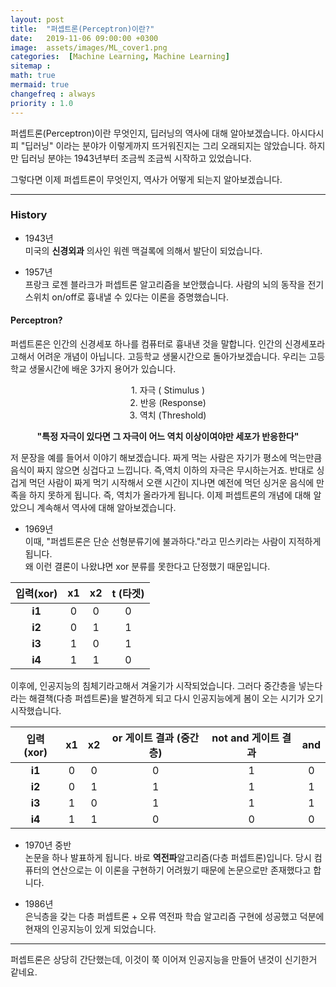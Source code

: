 ```yaml
---
layout: post
title:  "퍼셉트론(Perceptron)이란?"
date:   2019-11-06 09:00:00 +0300
image:  assets/images/ML_cover1.png
categories:  [Machine Learning, Machine Learning]
sitemap :
math: true
mermaid: true
changefreq : always
priority : 1.0
---
```


퍼셉트론(Perceptron)이란 무엇인지, 딥러닝의 역사에 대해 알아보겠습니다. 아시다시피 "딥러닝" 이라는 분야가 이렇게까지 뜨거워진지는 그리 오래되지는 않았습니다. 하지만 딥러닝 분야는 1943년부터 조금씩 조금씩 시작하고 있었습니다.

그렇다면 이제 퍼셉트론이 무엇인지, 역사가 어떻게 되는지 알아보겠습니다.


-------



### History  

- 1943년  
미국의 **신경외과** 의사인 워렌 맥걸록에 의해서 발단이 되었습니다.   


- 1957년  
프랑크 로젠 블라크가 퍼셉트론 알고리즘을 보안했습니다.
사람의 뇌의 동작을 전기 스위치 on/off로 흉내낼 수 있다는 이론을 증명했습니다.

#### **Perceptron?**  

퍼셉트론은 인간의 신경세포 하나를 컴퓨터로 흉내낸 것을 말합니다. 인간의 신경세포라고해서 어려운 개념이 아닙니다. 고등학교 생물시간으로 돌아가보겠습니다. 우리는 고등학교 생물시간에 배운 3가지 용어가 있습니다.  

<center>1. 자극 ( Stimulus )  </center>
<center>2. 반응 (Response)</center>
<center>3. 역치 (Threshold)</center>

**<center>"특정 자극이 있다면 그 자극이 어느 역치 이상이여야만 세포가 반응한다"</center>**  


저 문장을 예를 들어서 이야기 해보겠습니다. 짜게 먹는 사람은 자기가 평소에 먹는만큼 음식이 짜지 않으면 싱겁다고 느낍니다. 즉,역치 이하의 자극은 무시하는거죠. 반대로 싱겁게 먹던 사람이 짜게 먹기 시작해서 오랜 시간이 지나면 예전에 먹던 싱거운 음식에 만족을 하지 못하게 됩니다. 즉, 역치가 올라가게 됩니다. 이제 퍼셉트론의 개념에 대해 알았으니 계속해서 역사에 대해 알아보겠습니다.


- 1969년  
이때, "퍼셉트론은 단순 선형분류기에 불과하다."라고 민스키라는 사람이 지적하게 됩니다.   
왜 이런 결론이 나왔냐면 xor 분류를 못한다고 단정했기 때문입니다.  


|  <center>입력(xor)</center> |  <center> x1 </center> | <center> x2 </center> | <center> t (타겟)</center> | 
|:--------:|:--------:|:--------:|:--------:|
|**i1**|0|0|0|
|**i2**|0|1|1|
|**i3**|1|0|1|
|**i4**|1|1|0|

이후에, 인공지능의 침체기라고해서 겨울기가 시작되었습니다.
그러다 중간층을 넣는다라는 해결책(다층 퍼셉트론)을 발견하게 되고 다시 인공지능에게 봄이 오는 시기가 오기 시작했습니다.  

|<center>입력(xor)</center>|<center> x1 </center>|<center> x2 </center>|<center> or 게이트 결과 (중간층) </center> | <center> not and 게이트 결과 </center> |<center> and </center> | 
|:--------:|:--------:|:--------:|:--------:|:--------:|:--------:|
|**i1**|0|0|0|1|0|
|**i2**|0|1|1|1|1|
|**i3**|1|0|1|1|1|
|**i4**|1|1|0|0|0|  


- 1970년 중반  
논문을 하나 발표하게 됩니다. 바로 **역전파**알고리즘(다층 퍼셉트론)입니다.
당시 컴퓨터의 연산으로는 이 이론을 구현하기 어려웠기 때문에 논문으로만 존재했다고 합니다.  

- 1986년  
은닉층을 갖는 다층 퍼셉트론 + 오류 역전파 학습 알고리즘 구현에 성공했고 덕분에 현재의 인공지능이 있게 되었습니다. 


-------


퍼셉트론은 상당히 간단했는데, 이것이 쭉 이어져 인공지능을 만들어 낸것이 신기한거 같네요.
